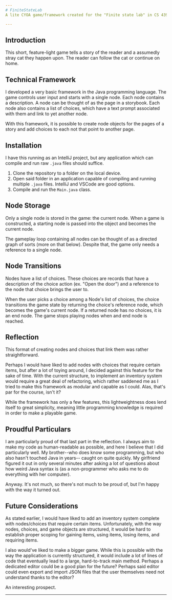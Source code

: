 ```yaml
---
# FiniteStateLab
A lite CYOA game/framework created for the "Finite state lab" in CS 439.1

---
```

## Introduction
This short, feature-light game tells a story of the reader and a assumedly stray cat they happen upon.
The reader can follow the cat or continue on home.

## Technical Framework
I developed a very basic framework in the Java programming language. 
The game controls user input and starts with a single node.
Each node contains a description. A node can be thought of as the page in a storybook.
Each node also contains a list of choices, which have a text prompt associated with them and link to yet another node.

With this framework, it is possible to create node objects for the pages of a story and add choices to each not that point to another page.

## Installation
I have this running as an IntelliJ project, but any application which can compile and run raw `.java` files should suffice.
1. Clone the repository to a folder on the local device.
2. Open said folder in an application capable of compiling and running multiple `.java` files.
   IntelliJ and VSCode are good options.
3. Compile and run the `Main.java` class.

## Node Storage
Only a single node is stored in the game: the current node.
When a game is constructed, a starting node is passed into the object and becomes the current node.

The gameplay loop containing all nodes can be thought of as a directed graph of sorts (more on that below).
Despite that, the game only needs a reference to a single node.

## Node Transitions
Nodes have a list of choices. 
These choices are records that have a description of the choice action (ex. "Open the door")
and a reference to the node that choice brings the user to.

When the user picks a choice among a Node's list of choices, 
the choice transitions the game state by returning the choice's reference node, which becomes the game's current node.
If a returned node has no choices, it is an end node. 
The game stops playing nodes when and end node is reached.

## Reflection
This format of creating nodes and choices that link them was rather straightforward.

Perhaps I would have liked to add nodes with choices that require certain items,
but after a lot of toying around, I decided against this feature for the sake of time.
With the current structure, to implement an inventory system would require a great deal of refactoring,
which rather saddened me as I tried to make this framework as modular and capable as I could.
Alas, that's par for the course, isn't it?

While the framework has only a few features, this lightweightness does lend itself to great simplicity, 
meaning little programming knowledge is required in order to make a playable game.

## Proudful Particulars
I am particularly proud of that last part in the reflection.
I always aim to make my code as human-readable as possible,
and here I believe that I did particularly well.
My brother--who does know some programming, but who also hasn't touched Java in years--
caught on quite quickly.
My girlfriend figured it out in only several minutes after asking a lot of questions about how weird Java syntax is
(as a non-programmer who asks me to do everything with her computer).

Anyway. It's not much, so there's not much to be proud of, but I'm happy with the way it turned out.

## Future Considerations
As stated earlier, I would have liked to add an inventory system complete with nodes/choices that require certain items.
Unfortunately, with the way nodes, choices, and game objects are structured, it would be hard to establish proper scoping
for gaining items, using items, losing items, and requiring items.

I also would've liked to make a bigger game. 
While this is possible with the way the application is currently structured,
it would include a lot of lines of code that eventually lead to a large, hard-to-track main method.
Perhaps a dedicated editor could be a good plan for the future? 
Perhaps said editor could even export and import JSON files that the user themselves need not understand thanks to the editor?

An interesting prospect.

---
